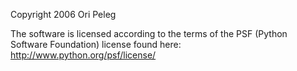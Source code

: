 Copyright 2006 Ori Peleg

The software is licensed according to the terms of the PSF (Python Software Foundation) license found here: http://www.python.org/psf/license/